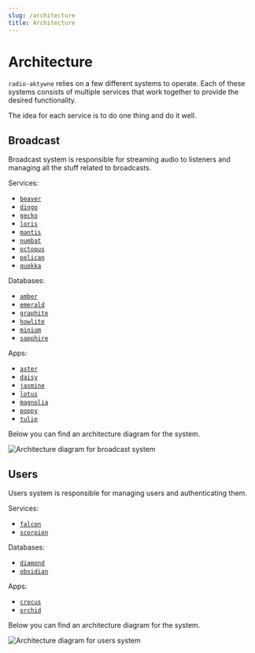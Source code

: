 ```yaml
---
slug: /architecture
title: Architecture
---
```


# Architecture

`radio-aktywne` relies on a few different systems to operate.
Each of these systems consists of multiple services
that work together to provide the desired functionality.

The idea for each service is to do one thing and do it well.

## Broadcast

Broadcast system is responsible for streaming audio to listeners
and managing all the stuff related to broadcasts.

Services:

- [`beaver`](https://github.com/radio-aktywne/beaver)
- [`dingo`](https://github.com/radio-aktywne/dingo)
- [`gecko`](https://github.com/radio-aktywne/gecko)
- [`loris`](https://github.com/radio-aktywne/loris)
- [`mantis`](https://github.com/radio-aktywne/mantis)
- [`numbat`](https://github.com/radio-aktywne/numbat)
- [`octopus`](https://github.com/radio-aktywne/octopus)
- [`pelican`](https://github.com/radio-aktywne/pelican)
- [`quokka`](https://github.com/radio-aktywne/quokka)

Databases:

- [`amber`](https://github.com/radio-aktywne/amber)
- [`emerald`](https://github.com/radio-aktywne/emerald)
- [`graphite`](https://github.com/radio-aktywne/graphite)
- [`howlite`](https://github.com/radio-aktywne/howlite)
- [`minium`](https://github.com/radio-aktywne/minium)
- [`sapphire`](https://github.com/radio-aktywne/sapphire)

Apps:

- [`aster`](https://github.com/radio-aktywne/aster)
- [`daisy`](https://github.com/radio-aktywne/daisy)
- [`jasmine`](https://github.com/radio-aktywne/jasmine)
- [`lotus`](https://github.com/radio-aktywne/lotus)
- [`magnolia`](https://github.com/radio-aktywne/magnolia)
- [`poppy`](https://github.com/radio-aktywne/poppy)
- [`tulip`](https://github.com/radio-aktywne/tulip)

Below you can find an architecture diagram for the system.

![Architecture diagram for broadcast system](/architecture/broadcast.svg)

## Users

Users system is responsible for managing users and authenticating them.

Services:

- [`falcon`](https://github.com/radio-aktywne/falcon)
- [`scorpion`](https://github.com/radio-aktywne/scorpion)

Databases:

- [`diamond`](https://github.com/radio-aktywne/diamond)
- [`obsidian`](https://github.com/radio-aktywne/obsidian)

Apps:

- [`crocus`](https://github.com/radio-aktywne/crocus)
- [`orchid`](https://github.com/radio-aktywne/orchid)

Below you can find an architecture diagram for the system.

![Architecture diagram for users system](/architecture/users.svg)
